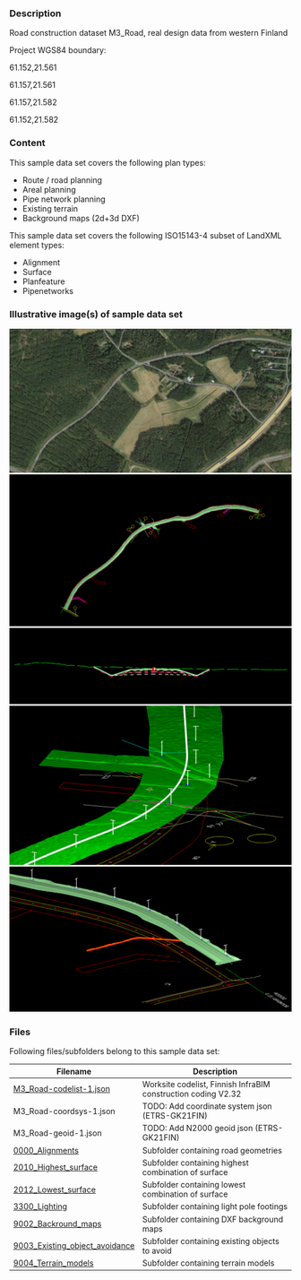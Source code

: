 
### Description

Road construction dataset M3_Road, real design data from western Finland

Project WGS84 boundary: 

61.152,21.561

61.157,21.561

61.157,21.582

61.152,21.582

### Content

This sample data set covers the following plan types:
- Route / road planning
- Areal planning
- Pipe network planning
- Existing terrain
- Background maps (2d+3d DXF)

This sample data set covers the following ISO15143-4 subset of LandXML element types:
- Alignment
- Surface
- Planfeature
- Pipenetworks


### Illustrative image(s) of sample data set

![Image-1](image-5.png)
![Image-2](image-1.png)
![Image-3](image-3.png)
![Image-4](image-4.png)
![Image-5](image-2.png)

### Files

Following files/subfolders belong to this sample data set:

| Filename                          | Description                               |
|-----------------------------------|-------------------------------------------|
|[M3_Road-codelist-1.json](M3_Road-codelist-1.json)|Worksite codelist, Finnish InfraBIM construction coding V2.32|
|M3_Road-coordsys-1.json|TODO: Add coordinate system json (ETRS-GK21FIN)|
|M3_Road-geoid-1.json|TODO: Add N2000 geoid json (ETRS-GK21FIN)|
|[0000_Alignments](0000_Alignments)|Subfolder containing road geometries|
|[2010_Highest_surface](2010_Highest_surface)|Subfolder containing highest combination of surface|
|[2012_Lowest_surface](2012_Lowest_surface)|Subfolder containing lowest combination of surface|
|[3300_Lighting](3300_Lighting)|Subfolder containing light pole footings|
|[9002_Backround_maps](9002_Backround_maps)|Subfolder containing DXF background maps|
|[9003_Existing_object_avoidance](9003_Existing_object_avoidance)|Subfolder containing existing objects to avoid|
|[9004_Terrain_models](9004_Terrain_models)|Subfolder containing terrain models|


